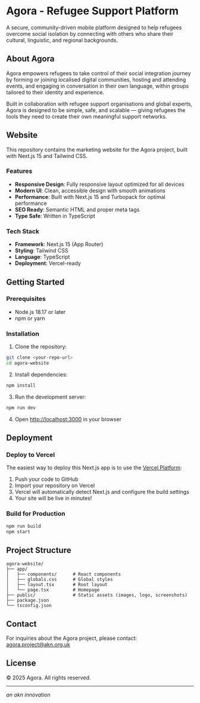 # Agora - Refugee Support Platform

A secure, community-driven mobile platform designed to help refugees overcome social isolation by connecting with others who share their cultural, linguistic, and regional backgrounds.

## About Agora

Agora empowers refugees to take control of their social integration journey by forming or joining localised digital communities, hosting and attending events, and engaging in conversation in their own language, within groups tailored to their identity and experience.

Built in collaboration with refugee support organisations and global experts, Agora is designed to be simple, safe, and scalable — giving refugees the tools they need to create their own meaningful support networks.

## Website

This repository contains the marketing website for the Agora project, built with Next.js 15 and Tailwind CSS.

### Features

- **Responsive Design**: Fully responsive layout optimized for all devices
- **Modern UI**: Clean, accessible design with smooth animations
- **Performance**: Built with Next.js 15 and Turbopack for optimal performance
- **SEO Ready**: Semantic HTML and proper meta tags
- **Type Safe**: Written in TypeScript

### Tech Stack

- **Framework**: Next.js 15 (App Router)
- **Styling**: Tailwind CSS
- **Language**: TypeScript
- **Deployment**: Vercel-ready

## Getting Started

### Prerequisites

- Node.js 18.17 or later
- npm or yarn

### Installation

1. Clone the repository:
```bash
git clone <your-repo-url>
cd agora-website
```

2. Install dependencies:
```bash
npm install
```

3. Run the development server:
```bash
npm run dev
```

4. Open [http://localhost:3000](http://localhost:3000) in your browser

## Deployment

### Deploy to Vercel

The easiest way to deploy this Next.js app is to use the [Vercel Platform](https://vercel.com):

1. Push your code to GitHub
2. Import your repository on Vercel
3. Vercel will automatically detect Next.js and configure the build settings
4. Your site will be live in minutes!

### Build for Production

```bash
npm run build
npm start
```

## Project Structure

```
agora-website/
├── app/
│   ├── components/      # React components
│   ├── globals.css      # Global styles
│   ├── layout.tsx       # Root layout
│   └── page.tsx         # Homepage
├── public/              # Static assets (images, logo, screenshots)
├── package.json
└── tsconfig.json
```

## Contact

For inquiries about the Agora project, please contact: agora.project@akn.org.uk

## License

© 2025 Agora. All rights reserved.

---

*an akn innovation*
